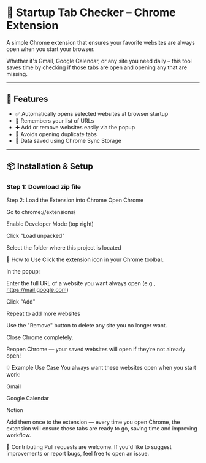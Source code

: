 # 🚀 Startup Tab Checker – Chrome Extension

A simple Chrome extension that ensures your favorite websites are always open when you start your browser.

Whether it's Gmail, Google Calendar, or any site you need daily – this tool saves time by checking if those tabs are open and opening any that are missing.

---

## 🔧 Features

- ✅ Automatically opens selected websites at browser startup
- 🧠 Remembers your list of URLs
- ➕ Add or remove websites easily via the popup
- 🚫 Avoids opening duplicate tabs
- 💾 Data saved using Chrome Sync Storage

---

## 📦 Installation & Setup

### Step 1: Download zip file

Step 2: Load the Extension into Chrome
Open Chrome

Go to chrome://extensions/

Enable Developer Mode (top right)

Click "Load unpacked"

Select the folder where this project is located

🧪 How to Use
Click the extension icon in your Chrome toolbar.

In the popup:

Enter the full URL of a website you want always open (e.g., https://mail.google.com)

Click "Add"

Repeat to add more websites

Use the "Remove" button to delete any site you no longer want.

Close Chrome completely.

Reopen Chrome — your saved websites will open if they’re not already open!

💡 Example Use Case
You always want these websites open when you start work:

Gmail

Google Calendar

Notion

Add them once to the extension — every time you open Chrome, the extension will ensure those tabs are ready to go, saving time and improving workflow.

🤝 Contributing
Pull requests are welcome. If you'd like to suggest improvements or report bugs, feel free to open an issue.
